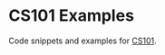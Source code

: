 # CS101 Examples

Code snippets and examples for [CS101](https://github.com/ToBlick/cs101-spring24).